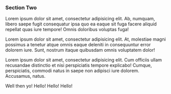 ### Section Two

Lorem ipsum dolor sit amet, consectetur adipisicing elit. Ab, numquam, libero saepe fugit consequatur ipsa quo ea eaque sit fuga facere aliquid repellat quas iure tempore! Omnis doloribus voluptas fuga!

Lorem ipsum dolor sit amet, consectetur adipisicing elit. At, molestiae magni possimus a tenetur atque omnis eaque deleniti in consequuntur error dolorem iure. Sunt, nostrum itaque quibusdam omnis voluptatem dolor!

Lorem ipsum dolor sit amet, consectetur adipisicing elit. Cum officiis ullam recusandae distinctio et nisi perspiciatis tempore explicabo! Cumque, perspiciatis, commodi natus in saepe non adipisci iure dolorem. Accusamus, natus.

Well then yo! Hello! Hello! Hello!